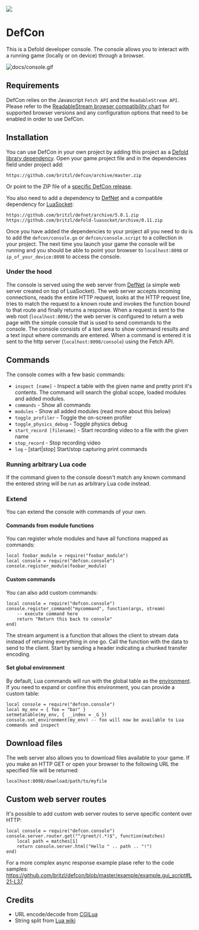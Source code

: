 ![](docs/logo.png)

# DefCon
This is a Defold developer console. The console allows you to interact with a running game (locally or on device) through a browser.

![docs/console.gif](docs/console.gif)

## Requirements
DefCon relies on the Javascript `Fetch API` and the `ReadableStream API`. Please refer to the [ReadableStream browser compatibility chart](https://developer.mozilla.org/en-US/docs/Web/API/ReadableStream#Browser_compatibility) for supported browser versions and any configuration options that need to be enabled in order to use DefCon.

## Installation
You can use DefCon in your own project by adding this project as a [Defold library dependency](http://www.defold.com/manuals/libraries/). Open your game.project file and in the dependencies field under project add:

	https://github.com/britzl/defcon/archive/master.zip

Or point to the ZIP file of a [specific DefCon release](https://github.com/britzl/defcon/releases).

You also need to add a dependency to [DefNet](https://github.com/britzl/defnet) and a compatible dependency for [LuaSocket](https://github.com/britzl/defold-luasocket/releases):

	https://github.com/britzl/defnet/archive/5.0.1.zip
	https://github.com/britzl/defold-luasocket/archive/0.11.zip

Once you have added the dependencies to your project all you need to do is to add the `defcon/console.go` or `defcon/console.script` to a collection in your project. The next time you launch your game the console will be running and you should be able to point your browser to `localhost:8098` or `ip_of_your_device:8098` to access the console.

### Under the hood
The console is served using the web server from [DefNet](https://github.com/britzl/defnet/blob/master/defnet/http_server.lua) (a simple web server created on top of LuaSocket). The web server accepts incoming connections, reads the entire HTTP request, looks at the HTTP request line, tries to match the request to a known route and invokes the function bound to that route and finally returns a response. When a request is sent to the web root (`localhost:8098/`) the web server is configured to return a web page with the simple console that is used to send commands to the console. The console consists of a text area to show command results and a text input where commands are entered. When a command is entered it is sent to the http server (`localhost:8098/console`) using the Fetch API.

## Commands
The console comes with a few basic commands:

* `inspect [name]` - Inspect a table with the given name and pretty print it's contents. The command will search the global scope, loaded modules and added modules.
* `commands` - Show all commands
* `modules` - Show all added modules (read more about this below)
* `toggle_profiler` - Toggle the on-screen profiler
* `toggle_physics_debug` - Toggle physics debug
* `start_record [filename]` - Start recording video to a file with the given name
* `stop_record` - Stop recording video
* `log` - [start|stop] Start/stop capturing print commands

### Running arbitrary Lua code
If the command given to the console doesn't match any known command the entered string will be run as arbitrary Lua code instead.

### Extend
You can extend the console with commands of your own.

#### Commands from module functions
You can register whole modules and have all functions mapped as commands:

```
local foobar_module = require("foobar_module")
local console = require("defcon.console")
console.register_module(foobar_module)
```

#### Custom commands
You can also add custom commands:

```
local console = require("defcon.console")
console.register_command("mycommand", function(args, stream)
	-- execute command here
	return "Return this back to console"
end)
```

The stream argument is a function that allows the client to stream data instead of returning everything in one go. Call the function with the data to send to the client. Start by sending a header indicating a chunked transfer encoding.

#### Set global environment
By default, Lua commands will run with the global table as the [environment](https://www.lua.org/manual/5.1/manual.html#2.9).
If you need to expand or confine this environment, you can provide a custom table:

```
local console = require("defcon.console")
local my_env = { foo = "bar" }
setmetatable(my_env, { __index = _G })
console.set_environment(my_env) -- foo will now be available to Lua commands and inspect
```

## Download files
The web server also allows you to download files available to your game. If you make an HTTP GET or open your browser to the following URL the specified file will be returned:

```
localhost:8098/download/path/to/myfile
```

## Custom web server routes
It's possible to add custom web server routes to serve specific content over HTTP:

```
local console = require("defcon.console")
console.server.router.get("^/greet/(.*)$", function(matches)
	local path = matches[1]
	return console.server.html("Hello " .. path .. "!")
end)
```

For a more complex async response example plase refer to the code samples: https://github.com/britzl/defcon/blob/master/example/example.gui_script#L21-L37

## Credits
* URL encode/decode from [CGILua](https://github.com/keplerproject/cgilua/blob/master/src/cgilua/urlcode.lua)
* String split from [Lua wiki](http://lua-users.org/wiki/SplitJoin)
